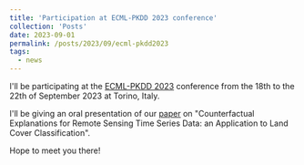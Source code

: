 ```yaml
---
title: 'Participation at ECML-PKDD 2023 conference'
collection: 'Posts'
date: 2023-09-01
permalink: /posts/2023/09/ecml-pkdd2023
tags:
  - news
---
```


I'll be participating at the [ECML-PKDD 2023](https://2023.ecmlpkdd.org/) conference from the 18th to the 22th of September 2023 at Torino, Italy.

I'll be giving an oral presentation of our [paper](https://hal.inrae.fr/hal-04189631) on "Counterfactual Explanations for Remote Sensing Time Series Data: an Application to Land Cover Classification".

Hope to meet you there!
